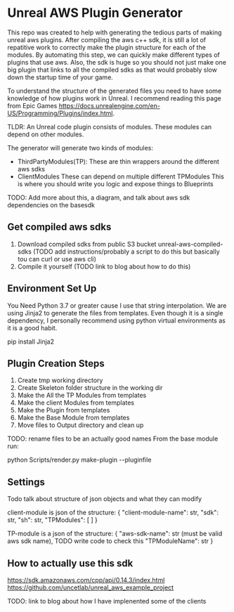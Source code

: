 # Unreal AWS Plugin Generator 
This repo was created to help with generating the tedious parts of making unreal aws plugins. After compiling the aws c++ sdk, it is still a lot of repatitive work to correctly make the plugin structure for each of the modules. By automating this step, we can quickly make different types of plugins that use aws. Also, the sdk is huge so you should not just make one big plugin that links to all the compiled sdks as that would probably slow down the startup time of your game.  

To understand the structure of the generated files you need to have some knowledge of how plugins work in Unreal. I recommend reading this page from Epic Games https://docs.unrealengine.com/en-US/Programming/Plugins/index.html. 

TLDR:
An Unreal code plugin consists of modules. These modules can depend on other modules.

The generator will generate two kinds of modules: 
- ThirdPartyModules(TP):
    These are thin wrappers around the different aws sdks 
- ClientModules
    These can depend on multiple different TPModules
    This is where you should write you logic and expose things to Blueprints

TODO: Add more about this, a diagram, and talk about aws sdk dependencies on the basesdk 


## Get compiled aws sdks
1. Download compiled sdks from public S3 bucket unreal-aws-compiled-sdks (TODO add instructions/probably a script to do this but basically tou can curl or use aws cli)
2. Compile it yourself (TODO link to blog about how to do this)


## Environment Set Up
You Need Python 3.7 or greater cause I use that string interpolation.
We are using Jinja2 to generate the files from templates. Even though it is a single dependency, I personally recommend using python virtual environments as it is a good habit. 

pip install Jinja2



## Plugin Creation Steps 
1. Create tmp working directory
2. Create Skeleton folder structure in the working dir
3. Make the All the TP Modules from templates
4. Make the client Modules from templates
5. Make the Plugin from templates 
6. Make the Base Module from templates
7. Move files to Output directory and clean up 

TODO: rename files to be an actually good names
From the base module run:

python Scripts/render.py make-plugin --pluginfile <path-to-file>


## Settings
Todo talk about structure of json objects and what they can modify

client-module is json of the structure:
{
    "client-module-name": str,
    "sdk": str,
    "sh": str,
    "TPModules": [
        <TPModuleJsons>
    ]
}

TP-module is a json of the structure:
{
    "aws-sdk-name": str (must be valid aws sdk name), TODO write code to check this
    "TPModuleName": str
}


## How to actually use this sdk 
https://sdk.amazonaws.com/cpp/api/0.14.3/index.html 
https://github.com/uncetlab/unreal_aws_example_project

TODO: link to blog about how I have implenented some of the clients
